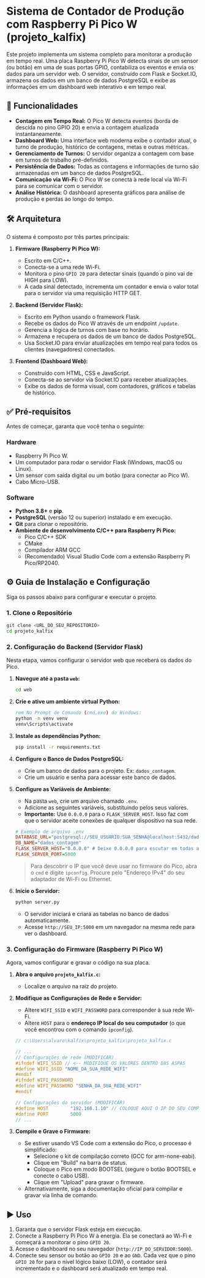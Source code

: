 # Sistema de Contador de Produção com Raspberry Pi Pico W (projeto_kalfix)

Este projeto implementa um sistema completo para monitorar a produção em tempo real. Uma placa Raspberry Pi Pico W detecta sinais de um sensor (ou botão) em uma de suas portas GPIO, contabiliza os eventos e envia os dados para um servidor web. O servidor, construído com Flask e Socket.IO, armazena os dados em um banco de dados PostgreSQL e exibe as informações em um dashboard web interativo e em tempo real.

## 🚀 Funcionalidades

- **Contagem em Tempo Real:** O Pico W detecta eventos (borda de descida no pino GPIO 20) e envia a contagem atualizada instantaneamente.
- **Dashboard Web:** Uma interface web moderna exibe o contador atual, o turno de produção, histórico de contagens, metas e outras métricas.
- **Gerenciamento de Turnos:** O servidor organiza a contagem com base em turnos de trabalho pré-definidos.
- **Persistência de Dados:** Todas as contagens e informações de turno são armazenadas em um banco de dados PostgreSQL.
- **Comunicação via Wi-Fi:** O Pico W se conecta à rede local via Wi-Fi para se comunicar com o servidor.
- **Análise Histórica:** O dashboard apresenta gráficos para análise de produção e perdas ao longo do tempo.

## 🛠️ Arquitetura

O sistema é composto por três partes principais:

1.  **Firmware (Raspberry Pi Pico W):**
    - Escrito em C/C++.
    - Conecta-se a uma rede Wi-Fi.
    - Monitora o pino `GPIO 20` para detectar sinais (quando o pino vai de HIGH para LOW).
    - A cada sinal detectado, incrementa um contador e envia o valor total para o servidor via uma requisição HTTP GET.

2.  **Backend (Servidor Flask):**
    - Escrito em Python usando o framework Flask.
    - Recebe os dados do Pico W através de um endpoint `/update`.
    - Gerencia a lógica de turnos com base no horário.
    - Armazena e recupera os dados de um banco de dados PostgreSQL.
    - Usa Socket.IO para enviar atualizações em tempo real para todos os clientes (navegadores) conectados.

3.  **Frontend (Dashboard Web):**
    - Construído com HTML, CSS e JavaScript.
    - Conecta-se ao servidor via Socket.IO para receber atualizações.
    - Exibe os dados de forma visual, com contadores, gráficos e tabelas de histórico.

## ✅ Pré-requisitos

Antes de começar, garanta que você tenha o seguinte:

### Hardware
- Raspberry Pi Pico W.
- Um computador para rodar o servidor Flask (Windows, macOS ou Linux).
- Um sensor com saída digital ou um botão (para conectar ao Pico W).
- Cabo Micro-USB.

### Software
- **Python 3.8+** e **pip**.
- **PostgreSQL** (versão 12 ou superior) instalado e em execução.
- **Git** para clonar o repositório.
- **Ambiente de desenvolvimento C/C++ para Raspberry Pi Pico:**
  - Pico C/C++ SDK
  - CMake
  - Compilador ARM GCC
  - (Recomendado) Visual Studio Code com a extensão Raspberry Pi Pico/RP2040.

## ⚙️ Guia de Instalação e Configuração

Siga os passos abaixo para configurar e executar o projeto.

### 1. Clone o Repositório

```bash
git clone <URL_DO_SEU_REPOSITORIO>
cd projeto_kalfix
```

### 2. Configuração do Backend (Servidor Flask)

Nesta etapa, vamos configurar o servidor web que receberá os dados do Pico.

1.  **Navegue até a pasta `web`:**
    ```bash
    cd web
    ```

2.  **Crie e ative um ambiente virtual Python:**
    ```bat
    rem No Prompt de Comando (cmd.exe) do Windows:
    python -m venv venv
    venv\Scripts\activate
    ```

3.  **Instale as dependências Python:**
    ```bash
    pip install -r requirements.txt
    ```

4.  **Configure o Banco de Dados PostgreSQL:**
    - Crie um banco de dados para o projeto. Ex: `dados_contagem`.
    - Crie um usuário e senha para acessar este banco de dados.

5.  **Configure as Variáveis de Ambiente:**
    - Na pasta `web`, crie um arquivo chamado `.env`.
    - Adicione as seguintes variáveis, substituindo pelos seus valores.
    - **Importante:** Use `0.0.0.0` para o `FLASK_SERVER_HOST`. Isso faz com que o servidor aceite conexões de qualquer dispositivo na sua rede.

    ```ini
    # Exemplo de arquivo .env
    DATABASE_URL="postgresql://SEU_USUARIO:SUA_SENHA@localhost:5432/dados_contagem"
    DB_NAME="dados_contagem"
    FLASK_SERVER_HOST="0.0.0.0" # Deixe 0.0.0.0 para escutar em todas as interfaces de rede
    FLASK_SERVER_PORT=5000
    ```
    > Para descobrir o IP que você deve usar no firmware do Pico, abra o `cmd` e digite `ipconfig`. Procure pelo "Endereço IPv4" do seu adaptador de Wi-Fi ou Ethernet.

6.  **Inicie o Servidor:**
    ```bash
    python server.py
    ```
    - O servidor iniciará e criará as tabelas no banco de dados automaticamente.
    - Acesse `http://SEU_IP:5000` em um navegador na mesma rede para ver o dashboard.

### 3. Configuração do Firmware (Raspberry Pi Pico W)

Agora, vamos configurar e gravar o código na sua placa.

1.  **Abra o arquivo `projeto_kalfix.c`:**
    - Localize o arquivo na raiz do projeto.

2.  **Modifique as Configurações de Rede e Servidor:**
    - Altere `WIFI_SSID` e `WIFI_PASSWORD` para corresponder à sua rede Wi-Fi.
    - Altere `HOST` para o **endereço IP local do seu computador** (o que você encontrou com o comando `ipconfig`).

    ```c
    // c:\Users\alvaro\kalfix\projeto_kalfix\projeto_kalfix.c

    // ...
    // Configurações de rede (MODIFICAR)
    #ifndef WIFI_SSID // <-- MODIFIQUE OS VALORES DENTRO DAS ASPAS
    #define WIFI_SSID "NOME_DA_SUA_REDE_WIFI"
    #endif
    #ifndef WIFI_PASSWORD  
    #define WIFI_PASSWORD "SENHA_DA_SUA_REDE_WIFI"
    #endif

    // Configurações do servidor (MODIFICAR)
    #define HOST        "192.168.1.10" // COLOQUE AQUI O IP DO SEU COMPUTADOR
    #define PORT        5000
    // ...
    ```

3.  **Compile e Grave o Firmware:**
    - Se estiver usando VS Code com a extensão do Pico, o processo é simplificado:
      - Selecione o kit de compilação correto (GCC for arm-none-eabi).
      - Clique em "Build" na barra de status.
      - Coloque o Pico em modo BOOTSEL (segure o botão BOOTSEL e conecte o cabo USB).
      - Clique em "Upload" para gravar o firmware.
    - Alternativamente, siga a documentação oficial para compilar e gravar via linha de comando.

## ▶️ Uso

1.  Garanta que o servidor Flask esteja em execução.
2.  Conecte a Raspberry Pi Pico W à energia. Ela se conectará ao Wi-Fi e começará a monitorar o pino `GPIO 20`.
3.  Acesse o dashboard no seu navegador (`http://IP_DO_SERVIDOR:5000`).
4.  Conecte seu sensor ou botão ao `GPIO 20` e ao `GND`. Cada vez que o pino `GPIO 20` for para o nível lógico baixo (LOW), o contador será incrementado e o dashboard será atualizado em tempo real.